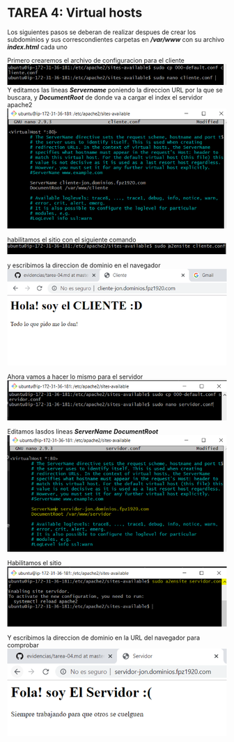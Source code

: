 # TAREA 4: Virtual hosts
Los siguientes pasos se deberan de realizar despues de crear los subdominios y sus correscondientes carpetas en ***/var/www*** con su archivo ***index.html*** cada uno

Primero crearemos el archivo de configuracion para el cliente
![](images/tarea04md/captura08.PNG)
Y editamos las lineas ***Servername*** poniendo la direccion URL por la que se buscara, y ***DocumentRoot*** de donde va a cargar el index el servidor apache2
![](images/tarea04md/captura09.PNG)

habilitamos el sitio con el siguiente comando
![](images/tarea04md/captura10.PNG)

y escribimos la direccion de dominio en el navegador
![](images/tarea04md/captura11.PNG)

Ahora vamos a hacer lo mismo para el servidor
![](images/tarea04md/captura12.PNG)

Editamos lasdos lineas ***ServerName*** ***DocumentRoot***
![](images/tarea04md/captura13.PNG)

Habilitamos el sitio
![](images/tarea04md/captura14.PNG)

Y escribimos la direccion de dominio en la URL del navegador para comprobar
![](images/tarea04md/captura15.PNG)
